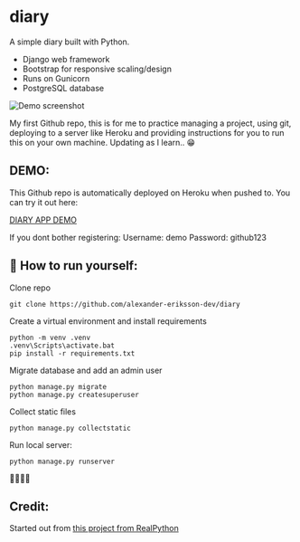 # diary
A simple diary built with Python. 

* Django web framework
* Bootstrap for responsive scaling/design
* Runs on Gunicorn
* PostgreSQL database

![Demo screenshot](https://i.imgur.com/5mjTFIw.png)

My first Github repo, this is for me to practice managing a project, using git, deploying to a server like Heroku and providing instructions for you to run this on your own machine. Updating as I learn.. 😁

## DEMO:
This Github repo is automatically deployed on Heroku when pushed to. You can try it out here: 

[DIARY APP DEMO](https://warm-scrubland-19058.herokuapp.com/)

If you dont bother registering: 
Username: demo
Password: github123

## 💨 How to run yourself:
Clone repo
```
git clone https://github.com/alexander-eriksson-dev/diary
```
Create a virtual environment and install requirements
```
python -m venv .venv
.venv\Scripts\activate.bat
pip install -r requirements.txt
```
Migrate database and add an admin user
```
python manage.py migrate
python manage.py createsuperuser
```
Collect static files
```
python manage.py collectstatic
```
Run local server:
```
python manage.py runserver
```
👏🏼👏🏼

## Credit:
Started out from [this project from RealPython](https://realpython.com/django-diary-project-python/)